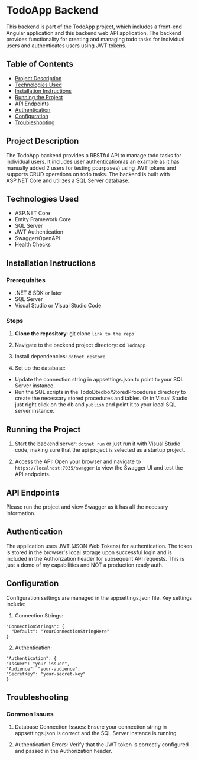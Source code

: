 # TodoApp Backend

This backend is part of the TodoApp project, which includes a front-end Angular application and this backend web API application.
The backend provides functionality for creating and managing todo tasks for individual users and authenticates users using JWT tokens.

## Table of Contents

- [Project Description](#project-description)
- [Technologies Used](#technologies-used)
- [Installation Instructions](#installation-instructions)
- [Running the Project](#running-the-project)
- [API Endpoints](#api-endpoints)
- [Authentication](#authentication)
- [Configuration](#configuration)
- [Troubleshooting](#troubleshooting)

## Project Description

The TodoApp backend provides a RESTful API to manage todo tasks for individual users.
It includes user authentication(as an example as it has manually added 2 users for testing pourpases) using JWT tokens and supports CRUD operations on todo tasks.
The backend is built with ASP.NET Core and utilizes a SQL Server database.

## Technologies Used

- ASP.NET Core
- Entity Framework Core
- SQL Server
- JWT Authentication
- Swagger/OpenAPI
- Health Checks

## Installation Instructions

### Prerequisites

- .NET 8 SDK or later
- SQL Server
- Visual Studio or Visual Studio Code

### Steps

1. **Clone the repository**:
   git clone `link to the repo`

2. Navigate to the backend project directory:
   cd `TodoApp`

3. Install dependencies:
   `dotnet restore`

4. Set up the database:

- Update the connection string in appsettings.json to point to your SQL Server instance.
- Run the SQL scripts in the TodoDb/dbo/StoredProcedures directory to create the necessary stored procedures and tables.
  Or in Visual Studio just right click on the db and `publish` and point it to your local SQL server instance.

## Running the Project

1. Start the backend server:
   `dotnet run` or just run it with Visual Studio code, making sure that the api project is selected as a startup project.

2. Access the API:
   Open your browser and navigate to `https://localhost:7035/swagger` to view the Swagger UI and test the API endpoints.

## API Endpoints

Please run the project and view Swagger as it has all the necesary information.

## Authentication

The application uses JWT (JSON Web Tokens) for authentication.
The token is stored in the browser's local storage upon successful login and is included in the Authorization header for subsequent API requests.
This is just a demo of my capabilities and NOT a production ready auth.

## Configuration

Configuration settings are managed in the appsettings.json file. Key settings include:

1. Connection Strings:

```
"ConnectionStrings": {
  "Default": "YourConnectionStringHere"
}
```

2. Authentication:

```
"Authentication": {
"Issuer": "your-issuer",
"Audience": "your-audience",
"SecretKey": "your-secret-key"
}
```

## Troubleshooting

### Common Issues

1. Database Connection Issues:
   Ensure your connection string in appsettings.json is correct and the SQL Server instance is running.

2. Authentication Errors:
   Verify that the JWT token is correctly configured and passed in the Authorization header.
